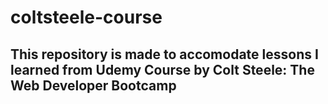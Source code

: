 # coltsteele-course

## This repository is made to accomodate lessons I learned from Udemy Course by Colt Steele: The Web Developer Bootcamp
